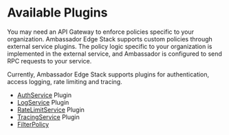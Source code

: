 # Available Plugins

You may need an API Gateway to enforce policies specific to your organization. Ambassador Edge Stack supports custom policies through external service plugins. The policy logic specific to your organization is implemented in the external service, and Ambassador is configured to send RPC requests to your service.

Currently, Ambassador Edge Stack supports plugins for authentication,
access logging, rate limiting and tracing.

* [AuthService](../auth-service) Plugin
* [LogService](../log-service) Plugin
* [RateLimitService](../rate-limit-service) Plugin
* [TracingService](../tracing-service) Plugin
* [FilterPolicy](../access-control)
